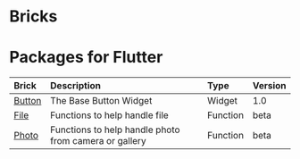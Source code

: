 # Bricks

# Packages for Flutter

| Brick                      | Description                                           | Type     | Version | 
|:---------------------------|:------------------------------------------------------|:---------|:--------|
| [Button](./bricks/_button) | The Base Button Widget                                | Widget   | 1.0     |
| [File](./bricks/_file)     | Functions to help handle file                         | Function | beta    |
| [Photo](./bricks/_file)    | Functions to help handle photo from camera or gallery | Function | beta    |